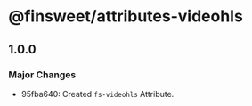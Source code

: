 # @finsweet/attributes-videohls

## 1.0.0

### Major Changes

- 95fba640: Created `fs-videohls` Attribute.

